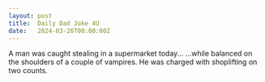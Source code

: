 ```yaml
---
layout: post
title:  Daily Dad Joke 4U
date:   2024-03-26T00:00:00Z
---
```

A man was caught stealing in a supermarket today... ...while balanced on the shoulders of a couple of vampires. He was charged with shoplifting on two counts.
